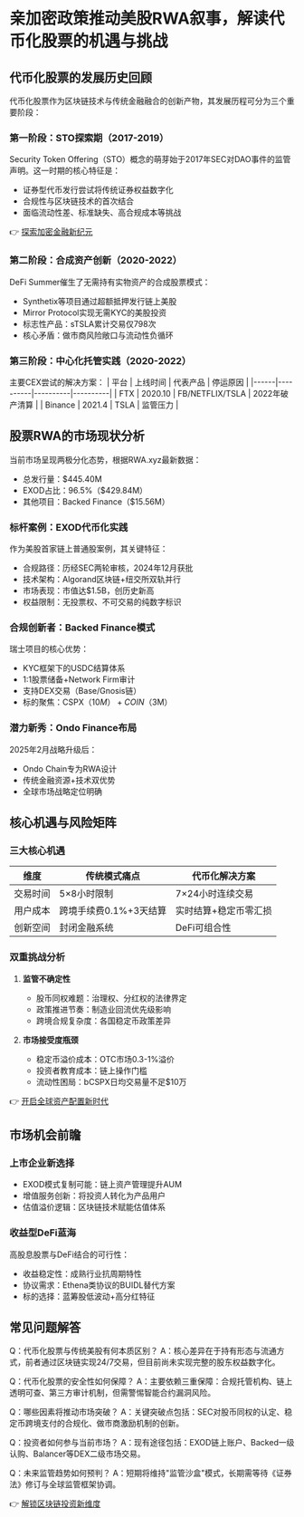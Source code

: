 # 亲加密政策推动美股RWA叙事，解读代币化股票的机遇与挑战

## 代币化股票的发展历史回顾

代币化股票作为区块链技术与传统金融融合的创新产物，其发展历程可分为三个重要阶段：

### 第一阶段：STO探索期（2017-2019）
Security Token Offering（STO）概念的萌芽始于2017年SEC对DAO事件的监管声明。这一时期的核心特征是：
- 证券型代币发行尝试将传统证券权益数字化
- 合规性与区块链技术的首次结合
- 面临流动性差、标准缺失、高合规成本等挑战

👉 [探索加密金融新纪元](https://bit.ly/okx_welcome)

### 第二阶段：合成资产创新（2020-2022）
DeFi Summer催生了无需持有实物资产的合成股票模式：
- Synthetix等项目通过超额抵押发行链上美股
- Mirror Protocol实现无需KYC的美股投资
- 标志性产品：sTSLA累计交易仅798次
- 核心矛盾：做市商风险敞口与流动性负循环

### 第三阶段：中心化托管实践（2020-2022）
主要CEX尝试的解决方案：
| 平台 | 上线时间 | 代表产品 | 停运原因 |
|------|----------|----------|----------|
| FTX | 2020.10 | FB/NETFLIX/TSLA | 2022年破产清算 |
| Binance | 2021.4 | TSLA | 监管压力 |

## 股票RWA的市场现状分析

当前市场呈现两极分化态势，根据RWA.xyz最新数据：
- 总发行量：$445.40M
- EXOD占比：96.5%（$429.84M）
- 其他项目：Backed Finance（$15.56M）

### 标杆案例：EXOD代币化实践
作为美股首家链上普通股案例，其关键特征：
- 合规路径：历经SEC两轮审核，2024年12月获批
- 技术架构：Algorand区块链+纽交所双轨并行
- 市场表现：市值达$1.5B，创历史新高
- 权益限制：无投票权、不可交易的纯数字标识

### 合规创新者：Backed Finance模式
瑞士项目的核心优势：
- KYC框架下的USDC结算体系
- 1:1股票储备+Network Firm审计
- 支持DEX交易（Base/Gnosis链）
- 标的聚焦：CSPX（$10M）+COIN（$3M）

### 潜力新秀：Ondo Finance布局
2025年2月战略升级后：
- Ondo Chain专为RWA设计
- 传统金融资源+技术双优势
- 全球市场战略定位明确

## 核心机遇与风险矩阵

### 三大核心机遇
| 维度 | 传统模式痛点 | 代币化解决方案 |
|------|--------------|----------------|
| 交易时间 | 5×8小时限制 | 7×24小时连续交易 |
| 用户成本 | 跨境手续费0.1%+3天结算 | 实时结算+稳定币零汇损 |
| 创新空间 | 封闭金融系统 | DeFi可组合性 |

### 双重挑战分析
1. **监管不确定性**
   - 股币同权难题：治理权、分红权的法律界定
   - 政策推进节奏：制造业回流优先级影响
   - 跨境合规复杂度：各国稳定币政策差异

2. **市场接受度瓶颈**
   - 稳定币溢价成本：OTC市场0.3-1%溢价
   - 投资者教育成本：链上操作门槛
   - 流动性困局：bCSPX日均交易量不足$10万

👉 [开启全球资产配置新时代](https://bit.ly/okx_welcome)

## 市场机会前瞻

### 上市企业新选择
- EXOD模式复制可能：链上资产管理提升AUM
- 增值服务创新：将投资人转化为产品用户
- 估值溢价逻辑：区块链技术赋能估值体系

### 收益型DeFi蓝海
高股息股票与DeFi结合的可行性：
- 收益稳定性：成熟行业抗周期特性
- 协议需求：Ethena类协议的BUIDL替代方案
- 标的选择：蓝筹股低波动+高分红特征

## 常见问题解答

Q：代币化股票与传统美股有何本质区别？
A：核心差异在于持有形态与流通方式，前者通过区块链实现24/7交易，但目前尚未实现完整的股东权益数字化。

Q：代币化股票的安全性如何保障？
A：主要依赖三重保障：合规托管机构、链上透明可查、第三方审计机制，但需警惕智能合约漏洞风险。

Q：哪些因素将推动市场突破？
A：关键突破点包括：SEC对股币同权的认定、稳定币跨境支付的合规化、做市商激励机制的创新。

Q：投资者如何参与当前市场？
A：现有途径包括：EXOD链上账户、Backed一级认购、Balancer等DEX二级市场交易。

Q：未来监管趋势如何预判？
A：短期将维持"监管沙盒"模式，长期需等待《证券法》修订与全球监管框架协调。

👉 [解锁区块链投资新维度](https://bit.ly/okx_welcome)